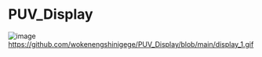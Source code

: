 # PUV_Display
![image](https://github.com/wokenengshinigege/PUV_Display/blob/main/display_1.gif)https://github.com/wokenengshinigege/PUV_Display/blob/main/display_1.gif

